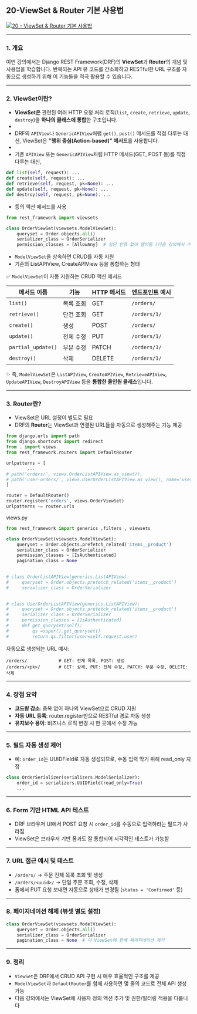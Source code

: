 
## 20-ViewSet & Router 기본 사용법
[![20 - ViewSet & Router 기본 사용법](https://img.youtube.com/vi/4MrB4IvW6Ow/0.jpg)](https://youtu.be/4MrB4IvW6Ow?list=PL-2EBeDYMIbTLulc9FSoAXhbmXpLq2l5t)


---

### 1. 개요

이번 강의에서는 Django REST Framework(DRF)의 **ViewSet**과 **Router**의 개념 및 사용법을 학습합니다. 반복되는 API 뷰 코드를 간소화하고 RESTful한 URL 구조를 자동으로 생성하기 위해 이 기능들을 적극 활용할 수 있습니다.

---

### 2. ViewSet이란?

- **ViewSet은** 관련된 여러 HTTP 요청 처리 로직(`list`, `create`, `retrieve`, `update`, `destroy`)을 **하나의 클래스에 통합**한 구조입니다.
- 
- DRF의 `APIView`나 `GenericAPIView`처럼 `get()`, `post()` 메서드를 직접 다루는 대신, ViewSet은 **"행위 중심(Action-based)" 메서드**를 사용합니다.
- 
- 기존 `APIView` 또는 `GenericAPIView`처럼 HTTP 메서드(GET, POST 등)를 직접 다루는 대신, 

```python
def list(self, request): ...
def create(self, request): ...
def retrieve(self, request, pk=None): ...
def update(self, request, pk=None): ...
def destroy(self, request, pk=None): ...
```
- 등의 액션 메서드를 사용

```python
from rest_framework import viewsets

class OrderViewSet(viewsets.ModelViewSet):
    queryset = Order.objects.all()
    serializer_class = OrderSerializer
    permission_classes = [AllowAny]  # 일단 인증 없이 열어둠 (다음 강의에서 수정)
```

- `ModelViewSet`을 상속하면 CRUD를 자동 지원
- 기존의 ListAPIView, CreateAPIView 등을 통합하는 형태


✅ `ModelViewSet`이 자동 지원하는 CRUD 액션 메서드

| 메서드 이름             | 기능    | HTTP 메서드 | 엔드포인트 예시     |
| ------------------ | ----- | -------- | ------------ |
| `list()`           | 목록 조회 | GET      | `/orders/`   |
| `retrieve()`       | 단건 조회 | GET      | `/orders/1/` |
| `create()`         | 생성    | POST     | `/orders/`   |
| `update()`         | 전체 수정 | PUT      | `/orders/1/` |
| `partial_update()` | 부분 수정 | PATCH    | `/orders/1/` |
| `destroy()`        | 삭제    | DELETE   | `/orders/1/` |
✨ 즉, `ModelViewSet`은 `ListAPIView`, `CreateAPIView`, `RetrieveAPIView`, `UpdateAPIView`, `DestroyAPIView` 등을 **통합한 올인원 클래스**입니다.


---

### 3. Router란?

- ViewSet은 URL 설정이 별도로 필요
- DRF의 **Router**는 ViewSet과 연결된 URL들을 자동으로 생성해주는 기능 제공

```python
from django.urls import path
from django.shortcuts import redirect
from . import views
from rest_framework.routers import DefaultRouter

urlpatterns = [
		...
# path('orders/', views.OrderListAPIView.as_view()),
# path('user-orders/', views.UserOrderListAPIView.as_view(), name='user-orders'),
]

router = DefaultRouter()
router.register('orders', views.OrderViewSet)
urlpatterns += router.urls

```


views.py
```python
from rest_framework import generics ,filters , viewsets

class OrderViewSet(viewsets.ModelViewSet):
    queryset = Order.objects.prefetch_related('items__product')
    serializer_class = OrderSerializer
    permission_classes = [IsAuthenticated]
    pagination_class = None

  
# class OrderListAPIView(generics.ListAPIView):
#     queryset = Order.objects.prefetch_related('items__product')
#     serializer_class = OrderSerializer

  
# class UserOrderListAPIView(generics.ListAPIView):
#     queryset = Order.objects.prefetch_related('items__product')
#     serializer_class = OrderSerializer
#     permission_classes = [IsAuthenticated]
#     def get_queryset(self):
#         qs =super().get_queryset()
#         return qs.filter(user=self.request.user)
```



자동으로 생성되는 URL 예시:

```
/orders/            # GET: 전체 목록, POST: 생성
/orders/<pk>/       # GET: 상세, PUT: 전체 수정, PATCH: 부분 수정, DELETE: 삭제
```

---

### 4. 장점 요약

- **코드량 감소**: 중복 없이 하나의 ViewSet으로 CRUD 지원
- **자동 URL 등록**: router.register만으로 RESTful 경로 자동 생성
- **유지보수 용이**: 비즈니스 로직 변경 시 한 곳에서 수정 가능

---

### 5. 필드 자동 생성 제어

- 예: `order_id`는 UUIDField로 자동 생성되므로, 수동 입력 막기 위해 read\_only 지정

```python
class OrderSerializer(serializers.ModelSerializer):
    order_id = serializers.UUIDField(read_only=True)
    ...
```

---

### 6. Form 기반 HTML API 테스트

- DRF 브라우저 UI에서 POST 요청 시 `order_id`를 수동으로 입력하라는 필드가 사라짐
- ViewSet은 브라우저 기반 폼과도 잘 통합되어 시각적인 테스트가 가능함

---

### 7. URL 접근 예시 및 테스트

- `/orders/` → 주문 전체 목록 조회 및 생성
- `/orders/<uuid>/` → 단일 주문 조회, 수정, 삭제
- 폼에서 PUT 요청 보내면 자동으로 상태가 변경됨 (`status = 'Confirmed'` 등)

---

### 8. 페이지네이션 해제 (뷰셋 별도 설정)

```python
class OrderViewSet(viewsets.ModelViewSet):
    queryset = Order.objects.all()
    serializer_class = OrderSerializer
    pagination_class = None  # 이 ViewSet에 한해 페이지네이션 제거
```

---

### 9. 정리

- `ViewSet`은 DRF에서 CRUD API 구현 시 매우 효율적인 구조를 제공
- `ModelViewSet`과 `DefaultRouter`를 함께 사용하면 몇 줄의 코드로 전체 API 생성 가능
- 다음 강의에서는 ViewSet에 사용자 정의 액션 추가 및 권한/필터링 적용을 다룹니다


